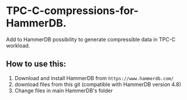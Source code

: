 # TPC-C-compressions-for-HammerDB.
Add to HammerDB possibility to generate compressible data in TPC-C workload.

## How to use this:
1. Download and install HammerDB from `https://www.hammerdb.com/`
2. download files from this git (compatible with HammerDB version 4.8)
3. Change files in main HammerDB's folder  